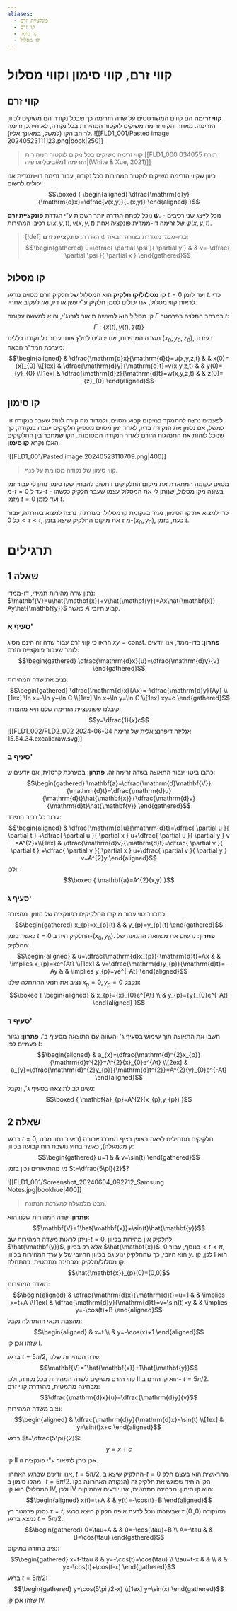 ```yaml
---
aliases:
  - פונקציית זרם
  - קו זרם
  - קו סימון
  - קו מסלול
---
```

# קווי זרם, קווי סימון וקווי מסלול

## קווי זרם
**קווי זרימה** הם קווים המשורטטים על שדה הזרימה כך שבכל נקודה הם משיקים לכיוון הזרימה. מאחר והקווי זרימה משיקים לוקטור המהירות בכל נקודה, לא תיתכן זרימה לרוחב הקו (למשל, במאונך אליו).
![[FLD1_001/Pasted image 20240523111123.png|book|250]]
>קווי זרימה משיקים בכל מקום לוקטור המהירות [[FLD1_000 034055 תורת הזרימה 1מ#ביבליוגרפיה|(White & Xue, 2021)]]

כיוון שקווי הזרימה משיקים לוקטור המהירות בכל נקודה, עבור זרימה דו-ממדית אנו יכולים לרשום:
$$\boxed {
\begin{aligned}
\dfrac{\mathrm{d}y}{\mathrm{d}x}=\dfrac{v(x,y)}{u(x,y)}
\end{aligned}
 }$$

נוכל לפתח הגדרה יותר רשמית ע"י הגדרת **פונקציית זרם $\psi$**.  נוכל לייצג שני רכיבים - רכיבי המהירות $u(x,y,t),\,v(x,y,t)$ של זרימה דו-ממדית פונקציה אחת $\psi(x,y,t)$.

>[!def] הגדרה: 
**פונקציית זרם** $\psi$ *בדו-ממד* מוגדרת בצורה הבאה:
>$$\begin{gathered}
u=\dfrac{ \partial \psi }{ \partial y }  &  & v=-\dfrac{ \partial \psi }{ \partial x } 
\end{gathered}$$

## קו מסלול
**קו מסלול/קו חלקיק** הוא המסלול של חלקיק זורם מסוים מרגע $t=0$ ועד לזמן $t$. כדי לראות קווי מסלול, אנו יכולים לסמן חלקיק ע"י עשן או דיו, ואז לעקוב אחריו.

קו מסלול הוא למעשה תיאור לגרנג'י, והוא למעשה עקומה $\Gamma$ במרחב התלויה בפרמטר $t$:
$$\Gamma:\{ x(t),y(t),z(t) \}$$
משדה המהירות, אנו יכולים לחלץ אותו עבור כל נקודה כללית $({x}_{0},{y}_{0},{z}_{0})$, בעזרת מערכת המד"ר הבאה:
$$\begin{aligned}
 & \dfrac{\mathrm{d}x}{\mathrm{d}t}=u(x,y,z,t) &  & x(0)={x}_{0} \\[1ex]
 & \dfrac{\mathrm{d}y}{\mathrm{d}t}=v(x,y,z,t) &  & y(0)={y}_{0} \\[1ex]
 & \dfrac{\mathrm{d}z}{\mathrm{d}t}=w(x,y,z,t) &  & z(0)={z}_{0}
\end{aligned}$$
## קו סימון
לפעמים נרצה להתמקד במיקום קבוע מסוים, ולמדוד מה קורה לנוזל שעבר בנקודה זו. למשל, אם נסמן את הנקודה בדיו, לאחר זמן מסוים מספיק חלקיקים יעברו בנקודה, כך שנוכל לזהות את התנהגות הזורם לאחר הנקודה המסומנת. הקו שמחבר בין החלקיקים האלו נקרא **קו סימון**.

![[FLD1_001/Pasted image 20240523110709.png|400]]
>קווי סימון של נקודה מסוימת על כנף.

חשוב להבחין שקו סימון נותן לי עבור זמן $t$ מסוים עקומה המתארת את מיקום החלקיקים מ-$t=0$ עד ל-$t$ - בשונה מקו מסלול, שנותן לי את המסלול עצמו שעבר חלקיק כלשהו מזמן $t=0$ ועד לזמן $t$.

כדי למצוא את קו הסימון, נעזר בעקומת קו מסלול. בעזרתה, נרצה למצוא בעזרתה, עבור כל $0<\tau<t$, את מיקום החלקיק שיצא בזמן $\tau$ מ-$({x}_{0},{y}_{0})$, כעת, בזמן $t$.

# תרגילים
## שאלה 1
נתון שדה מהירות תמידי, דו-ממדי: $\mathbf{V}=u\hat{\mathbf{x}}+v\hat{\mathbf{y}}=Ax\hat{\mathbf{x}}-Ay\hat{\mathbf{y}}$ כאשר $A$ קבוע חיובי.
### סעיף א'
הראו כי קווי זרם עבור שדה זה הינם מסוג $xy=\text{const}$.
**פתרון**:
בדו-ממד, אנו יודעים לומר שעבור פונקציית הזרם:
$$\begin{gathered}
\dfrac{\mathrm{d}x}{u}=\dfrac{\mathrm{d}y}{v}
\end{gathered}$$
נציב את שדה המהירות:
$$\begin{gathered}
\dfrac{\mathrm{d}x}{Ax}=-\dfrac{\mathrm{d}y}{Ay} \\[1ex]
\ln x=-\ln y+\ln C \\[1ex]
\ln x+\ln y=\ln C \\[1ex]
xy=c
\end{gathered}$$
קיבלנו שפונקציית הזרימה שלנו היא מהצורה:
$$y=\dfrac{1}{x}c$$
![[FLD1_002/FLD2_002 אנליזה דיפרנציאלית של זרימה 2024-06-04 15.54.34.excalidraw.svg]]
 
### סעיף ב'
כתבו ביטוי עבור התאוצה בשדה זרימה זה.
**פתרון**:
במערכת קרטזית, אנו יודעים ש:
$$\begin{gathered}
\mathbf{a}=\dfrac{\mathrm{d}\mathbf{V}}{\mathrm{d}t}=\dfrac{\mathrm{d}u}{\mathrm{d}t}\hat{\mathbf{x}}+\dfrac{\mathrm{d}v}{\mathrm{d}t}\hat{\mathbf{y}}
\end{gathered}$$
עבור כל רכיב בנפרד:
$$\begin{aligned}
 & \dfrac{\mathrm{d}u}{\mathrm{d}t}=\dfrac{ \partial u }{ \partial t } +\dfrac{ \partial u }{ \partial x } u+\dfrac{ \partial u }{ \partial y } v =A^{2}x\\[1ex]
 & \dfrac{\mathrm{d}v}{\mathrm{d}t}=\dfrac{ \partial v }{ \partial t } +\dfrac{ \partial v }{ \partial x } u+\dfrac{ \partial v }{ \partial y } v=A^{2}y
\end{aligned}$$
ולכן:
$$\boxed {
\mathbf{a}=A^{2}(x,y)
 }$$

### סעיף ג'
כתבו ביטוי עבור מיקום החלקיקים כפונקציה של הזמן, מהצורה:
$$\begin{gathered}
x_{p}=x_{p}(t) &  & y_{p}=y_{p}(t)
\end{gathered}$$
כאשר בזמן $t=0$ החלקיק היה ב-$({x}_{0},{y}_{0})$.
**פתרון**:
נרשום את משוואת התנועה של החלקיק:
$$\begin{aligned}
 & u=\dfrac{\mathrm{d}x_{p}}{\mathrm{d}t}=Ax &  & \implies x_{p}=xe^{At} \\[1ex]
 & v=\dfrac{\mathrm{d}y_{p}}{\mathrm{d}t}=-Ay  &  & \implies y_{p}=ye^{-At}
\end{aligned}$$
נציב את תנאי ההתחלה שלנו $x_{p}=0,\,y_{p}=0$ ונקבל:
$$\boxed {
\begin{aligned}
 & x_{p}={x}_{0}e^{At} \\
 & y_{p}={y}_{0}e^{-At}
\end{aligned}
 }$$
### סעיף ד'
חשבו את התאוצה תוך  שימוש בסעיף ג' והשווה עם התוצאה מסעיף ב'.
**פתרון**:
נגזור פעמיים לפי $t$:
$$\begin{aligned}
 & a_{x}=\dfrac{\mathrm{d}^{2}x_{p}}{\mathrm{d}t^{2}}=A^{2}{x}_{0}e^{At} \\[2ex]
 & a_{y}=\dfrac{\mathrm{d}^{2}y_{p}}{\mathrm{d}t^{2}}=A^{2}{y}_{0}e^{-At}
\end{aligned}$$
נשים לב לתוצאה בסעיף ג', ונקבל:
$$\boxed {
\mathbf{a}_{p}=A^{2}(x_{p},y_{p})
 }$$

## שאלה 2
ברגע $t=0$, חלקיקים מתחילים לצאת באופן רציף ממרכז ארובה (באיור נתון מבט מלמעלה), כאשר בחוץ נושבת רוח קבועה בכיוון $y$:
$$\begin{gathered}
u=1 &  & v=\sin(t)
\end{gathered}$$
מי מהתיאורים נכון בזמן $t=\dfrac{5\pi}{2}$?

![[FLD1_001/Screenshot_20240604_092712_Samsung Notes.jpg|bookhue|400]]
>מבט מלמעלה למערכת הנתונה.

**פתרון**:
שדה המהירות שלנו הוא:
$$\mathbf{V}=1\hat{\mathbf{x}}+\sin(t)\hat{\mathbf{y}}$$
ניתן לראות משדה המהירות שב-$t=0$, לחלקיק אין מהירות בכיוון $\hat{\mathbf{y}}$, אלא רק בכיוון $\hat{\mathbf{x}}$. בנוסף, עבור $0<t<\pi$, ערך המהירות בכיוון $y$ הוא חיובי, כך שהחלקיק ינוע גם בכיוון החיובי של $y$. לכן, קו $\mathrm{I}$ הוא קו מסלול/חלקיק. מבחינה מתמטית, בהתחלה:
$$\hat{\mathbf{x}}_{p}(0)=(0,0)$$
משדה המהירות:
$$\begin{aligned}
 & \dfrac{\mathrm{d}x}{\mathrm{d}t}=u=1 &  & \implies x=t+A \\[1ex]
 & \dfrac{\mathrm{d}y}{\mathrm{d}t}=v=\sin(t)=y &  & \implies y=-\cos(t)+B
\end{aligned}$$
מהצבת תנאי ההתחלה נקבל:
$$\begin{aligned}
 & x=t \\
 & y=-\cos(x)+1
\end{aligned}$$
שזהו אכן קו $\mathrm{I}$.

ברגע $t=5\pi /2$, שדה המהירות שלנו:
$$\mathbf{V}=1\hat{\mathbf{x}}+1\hat{\mathbf{y}}$$
קווי הזרם משיקים לשדה המהירות בכל נקודה, ולכן $\mathrm{II}$ הוא קו הזרם ב- $t=5\pi /2$. מבחינה מתמטית, מהגדרת קווי זרם:
$$\dfrac{\mathrm{d}x}{u}=\dfrac{\mathrm{d}y}{v}$$
נציב משדה המהירות:
$$\begin{aligned}
 & \dfrac{\mathrm{d}y}{\mathrm{d}x}=\sin(t) \\[1ex]
 & y=\sin(t)x+c
\end{aligned}$$
ברגע $t=\dfrac{5\pi}{2}$:
$$y=x+c$$
קו $\mathrm{II}$ אכן ניתן לתיאור ע"י פונקציה זו.


אנו יודעים שברגע האחרון, $t=5\pi /2$, החלקיק שיצא ב-$t=0$ מהראשית הוא בעצם חלק מהקו סימון ב- $t=5\pi /2$. הקו היחיד שפוגש את חלקיק זה (הנקודה האחרונה בקו המסלול) הוא קו $\mathrm{IV}$, ולכן $\mathrm{IV}$ הוא קו סימון. מבחינה מתמטית, אנו יודעים שהמיקום:
$$\begin{aligned}
x(t)=t+A &  & y(t)=-\cos(t)+B
\end{aligned}$$
נסמן פרמטר רץ $\tau=t$, שבעזרתו נוכל לדעת איפה חלקיק היצא ברגע $\tau$ מהנקודה $(0,0)$ נמצא ברגע $t=5\pi /2$.
$$\begin{gathered}
0=\tau+A &  & 0=-\cos(\tau)+B \\
A=-\tau &  & B=\cos(\tau)
\end{gathered}$$
נציב בחזרה במיקום:
$$\begin{gathered}
x=t-\tau &  & y=-\cos(t)+\cos(\tau) \\
\tau=t-x &  &  \\
 &  & y=-\cos(t)+\cos(t-x)
\end{gathered}$$
ברגע $t=5\pi /2$:
$$\begin{gathered}
y=\cos(5\pi /2-x) \\[1ex]
y=\sin(x)
\end{gathered}$$
שזהו אכן קו $\mathrm{IV}$.